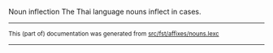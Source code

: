 Noun inflection
The Thai language nouns inflect in cases.

* * *

<small>This (part of) documentation was generated from [src/fst/affixes/nouns.lexc](https://github.com/giellalt/lang-tha/blob/main/src/fst/affixes/nouns.lexc)</small>

---

